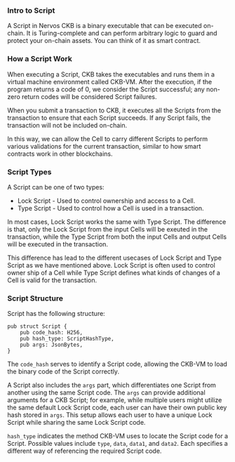 ### Intro to Script
A Script in Nervos CKB is a binary executable that can be executed on-chain. It is Turing-complete and can perform arbitrary logic to guard and protect your on-chain assets. You can think of it as smart contract.

### How a Script Work
When executing a Script, CKB takes the executables and runs them in a virtual machine environment called CKB-VM. After the execution, if the program returns a code of 0, we consider the Script successful; any non-zero return codes will be considered Script failures.

When you submit a transaction to CKB, it executes all the Scripts from the transaction to ensure that each Script succeeds. If any Script fails, the transaction will not be included on-chain.

In this way, we can allow the Cell to carry different Scripts to perform various validations for the current transaction, similar to how smart contracts work in other blockchains.

### Script Types
A Script can be one of two types:

* Lock Script - Used to control ownership and access to a Cell.
* Type Script - Used to control how a Cell is used in a transaction.

In most cases, Lock Script works the same with Type Script. The difference is that, only the Lock Script from the input Cells will be exeuted in the transaction, while the Type Script from both the input Cells and output Cells will be executed in the transaction.

This difference has lead to the different usecases of Lock Script and Type Script as we have mentioned above. Lock Script is often used to control owner ship of a Cell while Type Script defines what kinds of changes of a Cell is valid for the transaction.

### Script Structure
Script has the following structure:

```
pub struct Script {
    pub code_hash: H256,
    pub hash_type: ScriptHashType,
    pub args: JsonBytes,
}
```

The `code_hash` serves to identify a Script code, allowing the CKB-VM to load the binary code of the Script correctly.

A Script also includes the `args` part, which differentiates one Script from another using the same Script code. The `args` can provide additional arguments for a CKB Script; for example, while multiple users might utilize the same default Lock Script code, each user can have their own public key hash stored in `args`. This setup allows each user to have a unique Lock Script while sharing the same Lock Script code.

`hash_type` indicates the method CKB-VM uses to locate the Script code for a Script. Possible values include `type`, `data`, `data1`, and `data2`. Each specifies a different way of referencing the required Script code.